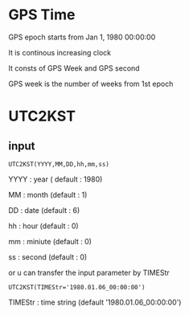 # GPS Time


GPS epoch starts from Jan 1, 1980 00:00:00

It is continous increasing clock

It consts of GPS Week and GPS second

GPS week is the number of weeks from 1st epoch



# UTC2KST

## input
```
UTC2KST(YYYY,MM,DD,hh,mm,ss)
```
YYYY : year ( default : 1980)

MM : month (default : 1)

DD : date (default : 6)

hh : hour (default : 0)

mm : miniute (default : 0)

ss : second (default : 0)

or u can transfer the input parameter by TIMEStr

```
UTC2KST(TIMEStr='1980.01.06_00:00:00')
```

TIMEStr : time string (default '1980.01.06_00:00:00')
